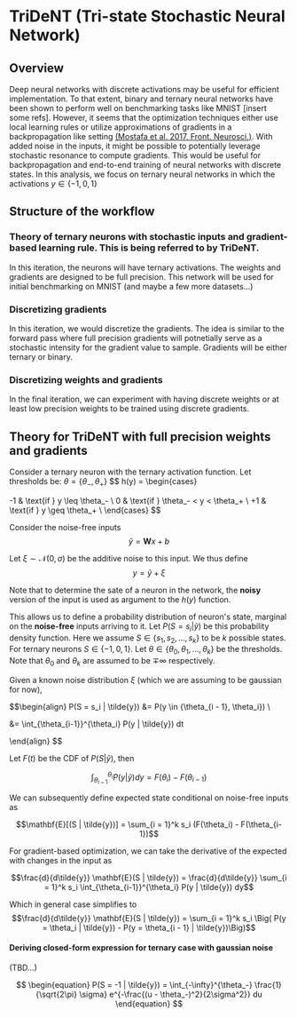 # TriDeNT (Tri-state Stochastic Neural Network)

## Overview
Deep neural networks with discrete activations may be useful for efficient implementation. To that extent, binary and ternary neural networks have been shown to perform well on benchmarking tasks like MNIST [insert some refs]. However, it seems that the optimization techniques either use local learning rules or utilize approximations of gradients in a backpropagation like setting [(Mostafa et al. 2017, Front. Neurosci.)](https://www.frontiersin.org/journals/neuroscience/articles/10.3389/fnins.2017.00496/full). With added noise in the inputs, it might be possible to potentially leverage stochastic resonance to compute gradients. This would be useful for backpropagation and end-to-end training of neural networks with discrete states. In this analysis, we focus on ternary neural networks in which the activations $y \in \{-1, 0, 1\}$

## Structure of the workflow
### Theory of ternary neurons with stochastic inputs and gradient-based learning rule. This is being referred to by __TriDeNT__.
In this iteration, the neurons will have ternary activations. The weights and gradients are designed to be full precision. This network will be used for initial benchmarking on MNIST (and maybe a few more datasets...)

### Discretizing gradients
In this iteration, we would discretize the gradients. The idea is similar to the forward pass where full precision gradients will potnetially serve as a stochastic intensity for the gradient value to sample. Gradients will be either ternary or binary.

### Discretizing weights and gradients
In the final iteration, we can experiment with having discrete weights or at least low precision weights to be trained using discrete gradients.

## Theory for TriDeNT with full precision weights and gradients

Consider a ternary neuron with the ternary activation function.
Let thresholds be: $\theta = \{\theta_-, \theta_+\}$ 
$$
h(y) = \begin{cases}

-1 & \text{if } y \leq \theta_- \\
0  & \text{if } \theta_- < y < \theta_+ \\
+1  & \text{if } y \geq \theta_+ \\
\end{cases}
$$

Consider the noise-free inputs
$$\tilde{y} = \mathbf{W} x + b$$

Let $\xi \sim \mathcal{N}(0, \sigma)$ be the additive noise to this input. We thus define
$$y = \tilde{y} + \xi$$

Note that to determine the sate of a neuron in the network, the __noisy__ version of the input is used as argument to the $h(y)$ function. 

This allows us to define a probability distribution of neuron's state, marginal on the __noise-free__ inputs arriving to it. Let $P(S = s_i | \tilde{y})$ be this probability density function.
Here we assume $S \in \{s_1, s_2, \dots, s_k\}$ to be $k$ possible states. For ternary neurons $S \in \{-1, 0, 1\}$.
Let $\theta \in \{\theta_0, \theta_1, \dots, \theta_k\}$ be the thresholds. Note that $\theta_0$ and $\theta_k$ are assumed to be $\mp \infty$ respectively.

Given a known noise distribution $\xi$ (which we are assuming to be gaussian for now),

$$\begin{align}
P(S = s_i | \tilde{y}) &= P(y \in \{\theta_{i - 1}, \theta_i\}) \\

&= \int_{\theta_{i-1}}^{\theta_i} P(y | \tilde{y}) dt

\end{align}
$$

Let $F(t)$ be the CDF of $P(S | \tilde{y})$, then

$$\int_{\theta_{i-1}}^{\theta_i} P(y | \tilde{y}) dy = F(\theta_i) - F(\theta_{i-1})$$

We can subsequently define expected state conditional on noise-free inputs as

$$\mathbf{E}[(S | \tilde{y})] = \sum_{i = 1}^k s_i (F(\theta_i) - F(\theta_{i-1})$$

For gradient-based optimization, we can take the derivative of the expected with changes in the input as

$$\frac{d}{d\tilde{y}} \mathbf{E}(S | \tilde{y}) = \frac{d}{d\tilde{y}} \sum_{i = 1}^k s_i \int_{\theta_{i-1}}^{\theta_i} P(y | \tilde{y}) dy$$

Which in general case simplifies to
$$\frac{d}{d\tilde{y}} \mathbf{E}(S | \tilde{y}) =  \sum_{i = 1}^k s_i \Big( P(y = \theta_i | \tilde{y}) - P(y = \theta_{i - 1} | \tilde{y})\Big)$$

#### Deriving closed-form expression for ternary case with gaussian noise
(TBD...)

$$
\begin{equation}
P(S = -1 | \tilde{y}) = \int_{-\infty}^{\theta_-} \frac{1}{\sqrt{2\pi} \sigma} e^{-\frac{(u - \theta_-)^2}{2\sigma^2}} du
\end{equation}
$$